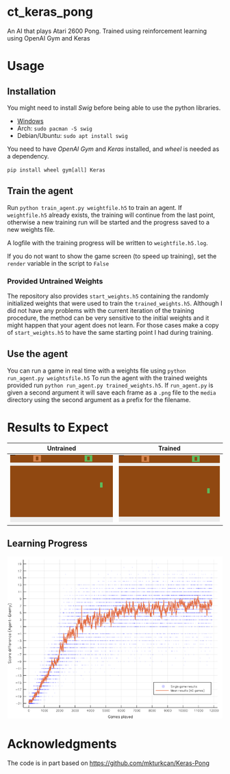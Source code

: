 # ct_keras_pong
An AI that plays Atari 2600 Pong. Trained using reinforcement learning 
using OpenAI Gym and Keras

# Usage
## Installation
You might need to install *Swig* before being able to use the python 
libraries.

- [Windows](http://www.swig.org/Doc1.3/Windows.html)
- Arch: `sudo pacman -S swig`
- Debian/Ubuntu: `sudo apt install swig`

You need to have *OpenAI Gym* and *Keras* installed, and *wheel* is 
needed as a dependency.

`pip install wheel gym[all] Keras`

## Train the agent
Run `python train_agent.py weightfile.h5` to train an agent. If
`weightfile.h5` already exists, the training will continue from the
last point, otherwise a new training run will be started and the
progress saved to a new weights file.

A logfile with the training progress will be written to `weightfile.h5.log`.

If you do not want to show the game screen (to speed up training), set
the `render` variable in the script to `False`

### Provided Untrained Weights
The repository also provides `start_weights.h5` containing the randomly
initialized weights that were used to train the `trained_weights.h5`. 
Although I did not have any problems with the current iteration of the
training procedure, the method can be very sensitive to the initial 
weights and it might happen that your agent does not learn. For those 
cases make a copy of `start_weights.h5` to have the same starting point 
I had during training.

## Use the agent

You can run a game in real time with a weights file using `python
run_agent.py weightsfile.h5` To run the agent with the trained weights
provided run `python run_agent.py trained_weights.h5`. If
`run_agent.py` is given a second argument it will save each frame as a
`.png` file to the `media` directory using the second argument as a
prefix for the filename.

# Results to Expect
| Untrained                         | Trained                       |
|:---------------------------------:|:-----------------------------:|
| ![Untrained](media/untrained.gif) | ![Trained](media/trained.gif) |

## Learning Progress

![Learning Progress](media/learning_progress.png)

# Acknowledgments
The code is in part based on https://github.com/mkturkcan/Keras-Pong

